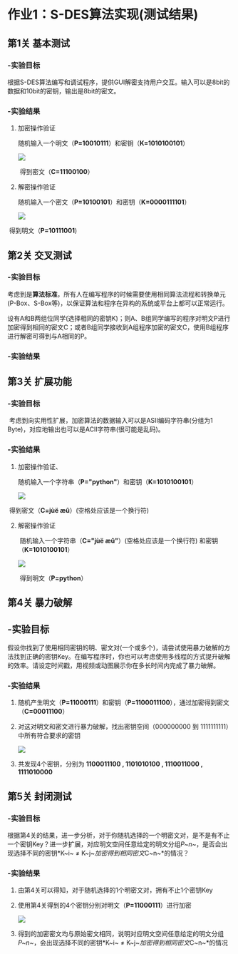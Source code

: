 # 作业1：S-DES算法实现(测试结果)

## 第1关 基本测试

### -实验目标

​	根据S-DES算法编写和调试程序，提供GUI解密支持用户交互。输入可以是8bit的数据和10bit的密钥，输出是8bit的密文。

### -实验结果

1. 加密操作验证

   ​	随机输入一个明文（**P=10010111**）和密钥（**K=1010100101**）

   ![](Gif/levl1_encode.gif)

   ​	得到密文（**C=11100100**）

2. 解密操作验证

   ​	随机输入一个密文（**P=10100101**）和密钥（**K=0000111101**）
   
   ![](Gif/levl1_decode.gif)

​			得到明文（**P=10111001**)

## 第2关 交叉测试

### -实验目标

​	考虑到是**算法标准**，所有人在编写程序的时候需要使用相同算法流程和转换单元(P-Box、S-Box等)，以保证算法和程序在异构的系统或平台上都可以正常运行。

​	设有A和B两组位同学(选择相同的密钥K)；则A、B组同学编写的程序对明文P进行加密得到相同的密文C；或者B组同学接收到A组程序加密的密文C，使用B组程序进行解密可得到与A相同的P。

### -实验结果

## 第3关 扩展功能

### -实验目标

​	考虑到向实用性扩展，加密算法的数据输入可以是ASII编码字符串(分组为1 Byte)，对应地输出也可以是ACII字符串(很可能是乱码)。

### -实验结果

1. 加密操作验证、

   随机输入一个字符串（**P="python"**）和密钥（**K=1010100101**）

   ![](Gif/levl3_encode.gif)

​		得到密文（**C=jùë æû**）(空格处应该是一个换行符)

2. 解密操作验证

   ​	随机输入一个字符串（**C="jùë æû"**）(空格处应该是一个换行符) 和密钥（**K=1010100101**）

   ![](Gif/levl3_decode.gif)

   ​	得到明文（**P=python**）

## 第4关 暴力破解

## -实验目标

​	假设你找到了使用相同密钥的明、密文对(一个或多个)，请尝试使用暴力破解的方法找到正确的密钥Key。在编写程序时，你也可以考虑使用多线程的方式提升破解的效率。请设定时间戳，用视频或动图展示你在多长时间内完成了暴力破解。

### -实验结果

 1. 随机产生明文（**P=11000111**）和密钥（**P=1100011100**），通过加密得到密文（**C=00011100**）

 2. 对这对明文和密文进行暴力破解，找出密钥空间（000000000 到 1111111111）中所有符合要求的密钥

    ![](Gif/levl45.gif)

 3. 共发现4个密钥，分别为 **1100011100 , 1101010100 , 1110011000 , 1111010000**

## 第5关 封闭测试

### -实验目标

​	根据第4关的结果，进一步分析，对于你随机选择的一个明密文对，是不是有不止一个密钥Key？进一步扩展，对应明文空间任意给定的明文分组*P~n~*，是否会出现选择不同的密钥*K~i~ $\neq$ K~j~*加密得到相同密文*C~n~*的情况？

### -实验结果

 1. 由第4关可以得知，对于随机选择的1个明密文对，拥有不止1个密钥Key

 2. 使用第4关得到的4个密钥分别对明文（**P=11000111**）进行加密

    ![](Gif/levl45.gif)

 3. 得到的加密密文均与原始密文相同，说明对应明文空间任意给定的明文分组*P~n~*，会出现选择不同的密钥*K~i~ $\neq$ K~j~*加密得到相同密文*C~n~*的情况

​	










